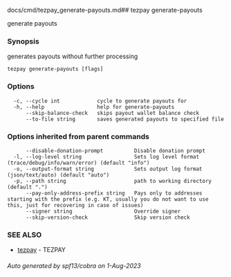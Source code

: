 docs/cmd/tezpay_generate-payouts.md## tezpay generate-payouts

generate payouts

### Synopsis

generates payouts without further processing

```
tezpay generate-payouts [flags]
```

### Options

```
  -c, --cycle int            cycle to generate payouts for
  -h, --help                 help for generate-payouts
      --skip-balance-check   skips payout wallet balance check
      --to-file string       saves generated payouts to specified file
```

### Options inherited from parent commands

```
      --disable-donation-prompt          Disable donation prompt
  -l, --log-level string                 Sets log level format (trace/debug/info/warn/error) (default "info")
  -o, --output-format string             Sets output log format (json/text/auto) (default "auto")
  -p, --path string                      path to working directory (default ".")
      --pay-only-address-prefix string   Pays only to addresses starting with the prefix (e.g. KT, usually you do not want to use this, just for recovering in case of issues)
      --signer string                    Override signer
      --skip-version-check               Skip version check
```

### SEE ALSO

* [tezpay](/tezpay/reference/cmd/tezpay)	 - TEZPAY

###### Auto generated by spf13/cobra on 1-Aug-2023

